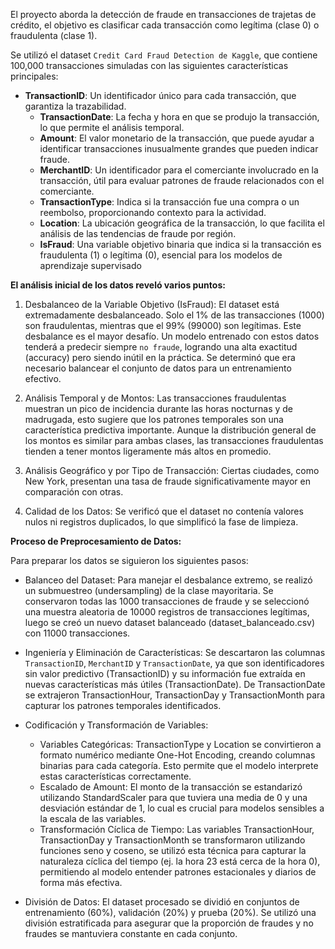 El proyecto aborda la detección de fraude en transacciones de trajetas de crédito, el objetivo es clasificar cada transacción como legítima (clase 0) o fraudulenta (clase 1).

Se utilizó el dataset `Credit Card Fraud Detection de Kaggle`, que contiene 100,000 transacciones simuladas con las siguientes características principales:

- **TransactionID**:  Un identificador único para cada transacción, que garantiza la trazabilidad.
    - **TransactionDate**: La fecha y hora en que se produjo la transacción, lo que permite el análisis temporal.
    - **Amount**: El valor monetario de la transacción, que puede ayudar a identificar transacciones inusualmente grandes que pueden indicar fraude.
    - **MerchantID**: Un identificador para el comerciante involucrado en la transacción, útil para evaluar patrones de fraude relacionados con el comerciante.
    - **TransactionType**: Indica si la transacción fue una compra o un reembolso, proporcionando contexto para la actividad.
    - **Location**: La ubicación geográfica de la transacción, lo que facilita el análisis de las tendencias de fraude por región.
    - **IsFraud**: Una variable objetivo binaria que indica si la transacción es fraudulenta (1) o legítima (0), esencial para los modelos de aprendizaje supervisado

**El análisis inicial de los datos reveló varios puntos:**

1. Desbalanceo de la Variable Objetivo (IsFraud): El dataset está extremadamente desbalanceado. Solo el 1% de las transacciones (1000) son fraudulentas, mientras que el 99% (99000) son legítimas. Este desbalance es el mayor desafío. Un modelo entrenado con estos datos tenderá a predecir siempre `no fraude`, logrando una alta exactitud (accuracy) pero siendo inútil en la práctica. Se determinó que era necesario balancear el conjunto de datos para un entrenamiento efectivo.

2. Análisis Temporal y de Montos: Las transacciones fraudulentas muestran un pico de incidencia durante las horas nocturnas y de madrugada, esto sugiere que los patrones temporales son una característica predictiva importante. Aunque la distribución general de los montos es similar para ambas clases, las transacciones fraudulentas tienden a tener montos ligeramente más altos en promedio.

3. Análisis Geográfico y por Tipo de Transacción: Ciertas ciudades, como New York, presentan una tasa de fraude significativamente mayor en comparación con otras. 

4. Calidad de los Datos: Se verificó que el dataset no contenía valores nulos ni registros duplicados, lo que simplificó la fase de limpieza.

**Proceso de Preprocesamiento de Datos:**

Para preparar los datos se siguieron los siguientes pasos:

- Balanceo del Dataset: Para manejar el desbalance extremo, se realizó un submuestreo (undersampling) de la clase mayoritaria. Se conservaron todas las 1000 transacciones de fraude y se seleccionó una muestra aleatoria de 10000 registros de transacciones legítimas, luego se creó un nuevo dataset balanceado (dataset_balanceado.csv) con 11000 transacciones.

- Ingeniería y Eliminación de Características: Se descartaron las columnas `TransactionID`, `MerchantID` y `TransactionDate`, ya que son identificadores sin valor predictivo (TransactionID) y su información fue extraída en nuevas características más útiles (TransactionDate). De TransactionDate se extrajeron TransactionHour, TransactionDay y TransactionMonth para capturar los patrones temporales identificados.

- Codificación y Transformación de Variables:
    - Variables Categóricas: TransactionType y Location se convirtieron a formato numérico mediante One-Hot Encoding, creando columnas binarias para cada categoría. Esto permite que el modelo interprete estas características correctamente.
    - Escalado de Amount: El monto de la transacción se estandarizó utilizando StandardScaler para que tuviera una media de 0 y una desviación estándar de 1, lo cual es crucial para modelos sensibles a la escala de las variables.
    - Transformación Cíclica de Tiempo: Las variables TransactionHour, TransactionDay y TransactionMonth se transformaron utilizando funciones seno y coseno, se utilizó esta técnica para capturar la naturaleza cíclica del tiempo (ej. la hora 23 está cerca de la hora 0), permitiendo al modelo entender patrones estacionales y diarios de forma más efectiva.

- División de Datos: El dataset procesado se dividió en conjuntos de entrenamiento (60%), validación (20%) y prueba (20%). Se utilizó una división estratificada para asegurar que la proporción de fraudes y no fraudes se mantuviera constante en cada conjunto.